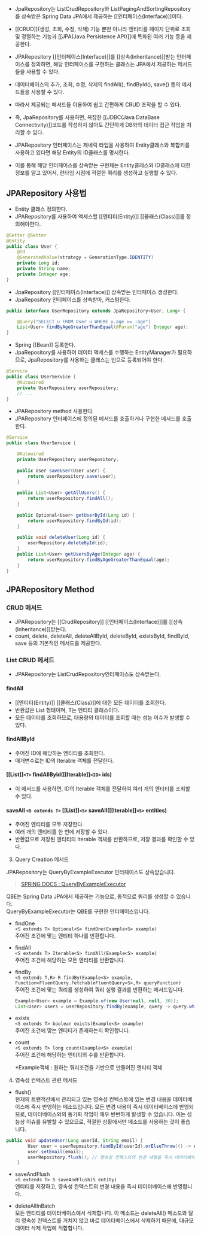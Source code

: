 - JpaRepository는 ListCrudRepository와 ListPagingAndSortingRepository를 상속받은 Spring Data JPA에서 제공하는 [[인터페이스(Interface)]]이다.

- [[CRUD]](생성, 조회, 수정, 삭제) 기능 뿐만 아니라 엔티티를 페이지 단위로 조회 및 정렬하는 기능과 [[JPA(Java Persistence API)]]에 특화된 여러 기능 등을 제공한다.

- JPARepository [[인터페이스(Interface)]]를 [[상속(Inheritance)]]받는 인터페이스를 정의하면, 해당 인터페이스를 구현하는 클래스는 JPA에서 제공하는 메서드들을 사용할 수 있다.
- 데이터베이스의 추가, 조회, 수정, 삭제의 findAll(), findById(), save() 등의 메서드들을 사용할 수 있다.
- 따라서 제공되는 메서드들 이용하여 쉽고 간편하게 CRUD 조작을 할 수 있다.

- 즉, JpaRepository를 사용하면, 복잡한 [[JDBC(Java DataBase Connectivity)]]코드를 작성하지 않아도 간단하게 DB와의 데이터 접근 작업을 처리할 수 있다.

- JPARepository 인터페이스는 제네릭 타입을 사용하여 Entity클래스와 복합키를 사용하고 있다면 해당 Entity의 ID클래스를 명시한다.

- 이를 통해 해당 인터페이스를 상속받는 구현체는 Entity클래스와 ID클래스에 대한 정보를 알고 있어서, 런타임 시점에 적절한 쿼리를 생성하고 실행할 수 있다.

## JPARepository 사용법

- Entity 클래스 정의한다.
- JPARepository를 사용하여 액세스할 [[엔티티(Entity)]] [[클래스(Class)]]를 정의해야한다.

```java
@Getter @Setter
@Entity
public class User {
    @Id
    @GeneratedValue(strategy = GenerationType.IDENTITY)
    private Long id;
    private String name;
    private Integer age;
}
```

- JpaRepository [[인터페이스(Interface)]] 상속받는 인터페이스 생성한다.
- JpaRepository 인터페이스를 상속받아, 커스텀한다.

```java
public interface UserRepository extends JpaRepository<User, Long> {

    @Query("SELECT u FROM User u WHERE u.age >= :age")
    List<User> findByAgeGreaterThanEqual(@Param("age") Integer age);
}
```

- Spring [[Bean]] 등록한다.
- JpaRepository를 사용하여 데이터 액세스를 수행하는 EntityManager가 필요하므로, JpaRepository를 사용하는 클래스는 빈으로 등록되어야 한다.

```java
@Service
public class UserService {
    @Autowired
    private UserRepository userRepository;
    // ...
}
```

- JPARepository method 사용한다.
- JPARepository 인터페이스에 정의된 메서드를 호출하거나 구현한 메서드를 호출한다.

```java
@Service
public class UserService {

    @Autowired
    private UserRepository userRepository;
	
    public User saveUser(User user) {
        return userRepository.save(user);
    }
	
    public List<User> getAllUsers() {
        return userRepository.findAll();
    }
	
    public Optional<User> getUserById(Long id) {
        return userRepository.findById(id);
    }
	
    public void deleteUser(Long id) {
        userRepository.deleteById(id);
    }
    public List<User> getUsersByAge(Integer age) {
        return userRepository.findByAgeGreaterThanEqual(age);
    }
}
```


## JPARepository Method

### CRUD 메서드

- JPARepository는 [[CrudRepository]] [[인터페이스(Interface)]]를 [[상속(Inheritance)]]받는다.
- count, delete, deleteAll, deleteAllById, deleteById, existsById, findById, save 등의 기본적인 메서드를 제공한다.
### List CRUD 메서드

- JPARepository는 ListCrudRepository인터페이스도 상속받는다.

#### findAll  

- [[엔티티(Entity)]] [[클래스(Class)]]에 대한 모든 데이터를 조회한다.
- 반환값은 List 형태이며, T는 엔티티 클래스이다.
- 모든 데이터를 조회하므로, 대용량의 데이터를 조회할 때는 성능 이슈가 발생할 수 있다.

#### findAllById  

- 주어진 ID에 해당하는 엔티티를 조회한다.
- 매개변수로는 ID의 Iterable 객체를 전달한다.

#### [[List]]`<T>` findAllById([[Iterable]]`<ID>` ids)

- 이 메서드를 사용하면, ID의 Iterable 객체를 전달하여 여러 개의 엔티티를 조회할 수 있다.

#### saveAll  `<S extends T>` [[List]]`<S>` saveAll([[Iterable]]`<S>` entities)

- 주어진 엔티티를 모두 저장한다.
- 여러 개의 엔티티를 한 번에 저장할 수 있다. 
- 반환값으로 저장된 엔티티의 Iterable 객체를 반환하므로, 저장 결과를 확인할 수 있다.

  

3. Query Creation 메서드

JPARepository는 QueryByExampleExecutor 인터페이스도 상속받습니다.

> [SPRING DOCS : QueryByExampleExecutor](https://docs.spring.io/spring-data/commons/docs/current/api/org/springframework/data/repository/query/QueryByExampleExecutor.html)

QBE는 Spring Data JPA에서 제공하는 기능으로, 동적으로 쿼리를 생성할 수 있습니다.  
QueryByExampleExecutor는 QBE를 구현한 인터페이스입니다.

- findOne  
    `<S extends T> Optional<S> findOne(Example<S> example)`  
    주어진 조건에 맞는 엔티티 하나를 반환합니다.  
    
- findAll  
    `<S extends T> Iterable<S> findAll(Example<S> example)`  
    주어진 조건에 해당하는 모든 엔티티를 반환합니다.  
    
- findBy  
    `<S extends T,R> R findBy(Example<S> example, Function<FluentQuery.FetchableFluentQuery<S>,R> queryFunction)`  
    주어진 조건에 맞는 쿼리를 생성하여 쿼리 실행 결과를 반환하는 메서드입니다.
    
    ```java
    Example<User> example = Example.of(new User(null, null, 30));
    List<User> users = userRepository.findBy(example, query -> query.where(QUser.user.age.goe(30)).orderBy(QUser.user.name.asc()));
    ```
    
- exists  
    `<S extends T> boolean exists(Example<S> example)`  
    주어진 조건에 맞는 엔티티가 존재하는지 확인합니다.  
    
- count  
    `<S extends T> long count(Example<S> example)`  
    주어진 조건에 해당하는 엔티티의 수를 반환합니다.
    
    *Example객체 : 원하는 쿼리조건을 기반으로 만들어진 엔티티 객체
    

  

4. 영속성 컨텍스트 관련 메서드

- flush()  
    현재의 트랜잭션에서 관리되고 있는 영속성 컨텍스트에 있는 변경 내용을 데이터베이스에 즉시 반영하는 메소드입니다. 모든 변경 내용이 즉시 데이터베이스에 반영되므로, 데이터베이스와의 동기화 작업이 매우 빈번하게 발생할 수 있습니다. 이는 성능상 이슈를 유발할 수 있으므로, 적절한 상황에서만 메소드를 사용하는 것이 좋습니다.

```java
public void updateUser(Long userId, String email) {
        User user = userRepository.findById(userId).orElseThrow(() -> new IllegalArgumentException("Invalid user id"));
        user.setEmail(email);
        userRepository.flush(); // 영속성 컨텍스트의 변경 내용을 즉시 데이터베이스에 반영합니다.
    }
```

- saveAndFlush  
    `<S extends T> S saveAndFlush(S entity)`  
    엔티티를 저장하고, 영속성 컨텍스트의 변경 내용을 즉시 데이터베이스에 반영합니다.  
    
- deleteAllInBatch  
    모든 엔티티를 데이터베이스에서 삭제합니다. 이 메소드는 deleteAll() 메소드와 달리 영속성 컨텍스트를 거치지 않고 바로 데이터베이스에서 삭제하기 때문에, 대규모 데이터 삭제 작업에 적합합니다.